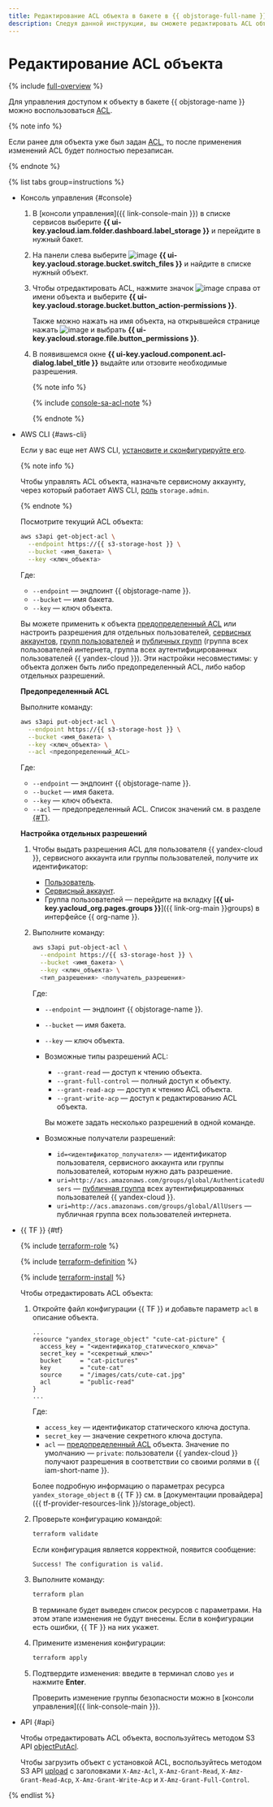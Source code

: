 ```yaml
---
title: Редактирование ACL объекта в бакете в {{ objstorage-full-name }}
description: Следуя данной инструкции, вы сможете редактировать ACL объекта в бакете в {{ objstorage-name }}.
---
```


# Редактирование ACL объекта

{% include [full-overview](../../../_includes/storage/security/full-overview.md) %}

Для управления доступом к объекту в бакете {{ objstorage-name }} можно воспользоваться [ACL](../../concepts/acl.md).

{% note info %}

Если ранее для объекта уже был задан [ACL](../../concepts/acl.md), то после применения изменений ACL будет полностью перезаписан.

{% endnote %}

{% list tabs group=instructions %}

- Консоль управления {#console}

    1. В [консоли управления]({{ link-console-main }}) в списке сервисов выберите **{{ ui-key.yacloud.iam.folder.dashboard.label_storage }}** и перейдите в нужный бакет.
    1. На панели слева выберите ![image](../../../_assets/console-icons/folder-tree.svg) **{{ ui-key.yacloud.storage.bucket.switch_files }}** и найдите в списке нужный объект.
    1. Чтобы отредактировать ACL, нажмите значок ![image](../../../_assets/console-icons/ellipsis.svg) справа от имени объекта и выберите **{{ ui-key.yacloud.storage.bucket.button_action-permissions }}**.

        Также можно нажать на имя объекта, на открывшейся странице нажать ![image](../../../_assets/console-icons/ellipsis.svg) и выбрать **{{ ui-key.yacloud.storage.file.button_permissions }}**.

    1. В появившемся окне **{{ ui-key.yacloud.component.acl-dialog.label_title }}** выдайте или отзовите необходимые разрешения.

        {% note info %}
  
        {% include [console-sa-acl-note](../../../_includes/storage/console-sa-acl-note.md) %}
  
        {% endnote %}

- AWS CLI {#aws-cli}

  Если у вас еще нет AWS CLI, [установите и сконфигурируйте его](../../tools/aws-cli.md).

  {% note info %}

  Чтобы управлять ACL объекта, назначьте сервисному аккаунту, через который работает AWS CLI, [роль](../../security/index.md#storage-admin) `storage.admin`.

  {% endnote %}



  Посмотрите текущий ACL объекта:

  ```bash
  aws s3api get-object-acl \
    --endpoint https://{{ s3-storage-host }} \
    --bucket <имя_бакета> \
    --key <ключ_объекта>
  ```

  Где:
  * `--endpoint` — эндпоинт {{ objstorage-name }}.
  * `--bucket` — имя бакета.
  * `--key` — ключ объекта.

  Вы можете применить к объекта [предопределенный ACL](../../concepts/acl.md#predefined-acls) или настроить разрешения для отдельных пользователей, [сервисных аккаунтов](../../../iam/concepts/users/service-accounts.md), [групп пользователей](../../../organization/concepts/groups.md) и [публичных групп](../../concepts/acl.md#public-groups) (группа всех пользователей интернета, группа всех аутентифицированных пользователей {{ yandex-cloud }}). Эти настройки несовместимы: у объекта должен быть либо предопределенный ACL, либо набор отдельных разрешений.

  **Предопределенный ACL**

  Выполните команду:

  ```bash
  aws s3api put-object-acl \
    --endpoint https://{{ s3-storage-host }} \
    --bucket <имя_бакета> \
    --key <ключ_объекта> \
    --acl <предопределенный_ACL>
  ```

  Где:

  * `--endpoint` — эндпоинт {{ objstorage-name }}.
  * `--bucket` — имя бакета.
  * `--key` — ключ объекта.
  * `--acl` — предопределенный ACL. Список значений см. в разделе [{#T}](../../concepts/acl.md#predefined-acls).

  **Настройка отдельных разрешений**

  1. Чтобы выдать разрешения ACL для пользователя {{ yandex-cloud }}, сервисного аккаунта или группы пользователей, получите их идентификатор:


      * [Пользователь](../../../iam/operations/users/get.md).
      * [Сервисный аккаунт](../../../iam/operations/sa/get-id.md).
      * Группа пользователей — перейдите на вкладку [**{{ ui-key.yacloud_org.pages.groups }}**]({{ link-org-main }}groups) в интерфейсе {{ org-name }}.


  1. Выполните команду:

      ```bash
      aws s3api put-object-acl \
        --endpoint https://{{ s3-storage-host }} \
        --bucket <имя_бакета> \
        --key <ключ_объекта> \
        <тип_разрешения> <получатель_разрешения>
      ```

        Где:
        * `--endpoint` — эндпоинт {{ objstorage-name }}.
        * `--bucket` — имя бакета.
        * `--key` — ключ объекта.
        * Возможные типы разрешений ACL:
          * `--grant-read` — доступ к чтению объекта.
          * `--grant-full-control` — полный доступ к объекту.
          * `--grant-read-acp` — доступ к чтению ACL объекта.
          * `--grant-write-acp` — доступ к редактированию ACL объекта.

          Вы можете задать несколько разрешений в одной команде.
        * Возможные получатели разрешений:
          * `id=<идентификатор_получателя>` — идентификатор пользователя, сервисного аккаунта или группы пользователей, которым нужно дать разрешение.
          * `uri=http://acs.amazonaws.com/groups/global/AuthenticatedUsers` — [публичная группа](../../concepts/acl.md#public-groups) всех аутентифицированных пользователей {{ yandex-cloud }}.
          * `uri=http://acs.amazonaws.com/groups/global/AllUsers` — публичная группа всех пользователей интернета.

- {{ TF }} {#tf}

  {% include [terraform-role](../../../_includes/storage/terraform-role.md) %}


  {% include [terraform-definition](../../../_tutorials/_tutorials_includes/terraform-definition.md) %}


  {% include [terraform-install](../../../_includes/terraform-install.md) %}


  Чтобы отредактировать ACL объекта:

  1. Откройте файл конфигурации {{ TF }} и добавьте параметр `acl` в описание объекта.

     ```hcl
     ...
     resource "yandex_storage_object" "cute-cat-picture" {
       access_key = "<идентификатор_статического_ключа>"
       secret_key = "<секретный_ключ>"
       bucket     = "cat-pictures"
       key        = "cute-cat"
       source     = "/images/cats/cute-cat.jpg"
       acl        = "public-read"
     }
     ...
     ```

     Где:
     * `access_key` — идентификатор статического ключа доступа.
     * `secret_key` — значение секретного ключа доступа.
     * `acl` — [предопределенный ACL](../../../storage/concepts/acl.md#predefined-acls) объекта. Значение по умолчанию — `private`: пользователи {{ yandex-cloud }} получают разрешения в соответствии со своими ролями в {{ iam-short-name }}.

     Более подробную информацию о параметрах ресурса `yandex_storage_object` в {{ TF }} см. в [документации провайдера]({{ tf-provider-resources-link }}/storage_object).

  1. Проверьте конфигурацию командой:

     ```bash
     terraform validate
     ```

     Если конфигурация является корректной, появится сообщение:

     ```bash
     Success! The configuration is valid.
     ```

  1. Выполните команду:

     ```bash
     terraform plan
     ```

     В терминале будет выведен список ресурсов с параметрами. На этом этапе изменения не будут внесены. Если в конфигурации есть ошибки, {{ TF }} на них укажет.

  1. Примените изменения конфигурации:

     ```bash
     terraform apply
     ```

  1. Подтвердите изменения: введите в терминал слово `yes` и нажмите **Enter**.

     Проверить изменение группы безопасности можно в [консоли управления]({{ link-console-main }}).

- API {#api}

  Чтобы отредактировать ACL объекта, воспользуйтесь методом S3 API [objectPutAcl](../../s3/api-ref/acl/objectput.md).

  Чтобы загрузить объект с установкой ACL, воспользуйтесь методом S3 API [upload](../../s3/api-ref/object/upload.md) с заголовками `X-Amz-Acl`, `X-Amz-Grant-Read`, `X-Amz-Grant-Read-Acp`, `X-Amz-Grant-Write-Acp` и `X-Amz-Grant-Full-Control`.

{% endlist %}
